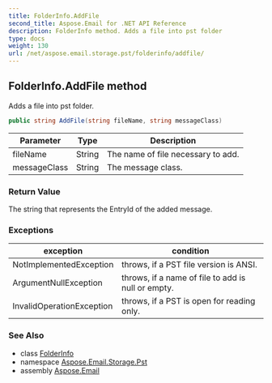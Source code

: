 ```yaml
---
title: FolderInfo.AddFile
second_title: Aspose.Email for .NET API Reference
description: FolderInfo method. Adds a file into pst folder
type: docs
weight: 130
url: /net/aspose.email.storage.pst/folderinfo/addfile/
---
```

## FolderInfo.AddFile method

Adds a file into pst folder.

```csharp
public string AddFile(string fileName, string messageClass)
```

| Parameter | Type | Description |
| --- | --- | --- |
| fileName | String | The name of file necessary to add. |
| messageClass | String | The message class. |

### Return Value

The string that represents the EntryId of the added message.

### Exceptions

| exception | condition |
| --- | --- |
| NotImplementedException | throws, if a PST file version is ANSI. |
| ArgumentNullException | throws, if a name of file to add is null or empty. |
| InvalidOperationException | throws, if a PST is open for reading only. |

### See Also

* class [FolderInfo](../)
* namespace [Aspose.Email.Storage.Pst](../../folderinfo/)
* assembly [Aspose.Email](../../../)


